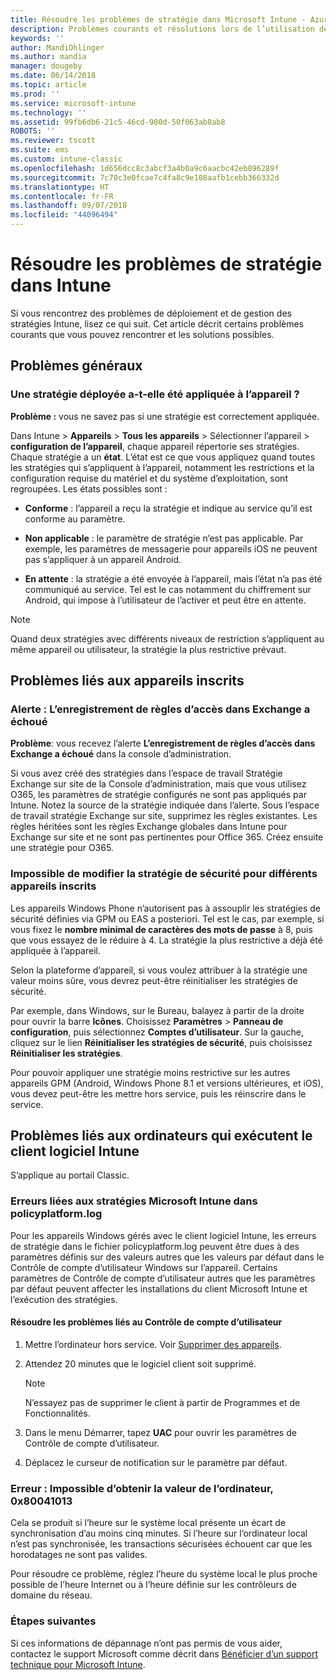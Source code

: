 ```yaml
---
title: Résoudre les problèmes de stratégie dans Microsoft Intune - Azure | Microsoft Docs
description: Problèmes courants et résolutions lors de l’utilisation de stratégies dans Microsoft Intune
keywords: ''
author: MandiOhlinger
ms.author: mandia
manager: dougeby
ms.date: 06/14/2018
ms.topic: article
ms.prod: ''
ms.service: microsoft-intune
ms.technology: ''
ms.assetid: 99fb6db6-21c5-46cd-980d-50f063ab8ab8
ROBOTS: ''
ms.reviewer: tscott
ms.suite: ems
ms.custom: intune-classic
ms.openlocfilehash: 1d656dcc8c3abcf3a4b0a9c6aacbc42eb896289f
ms.sourcegitcommit: 7c70c3e0fcae7c4fa8c9e108aafb1cebb366332d
ms.translationtype: HT
ms.contentlocale: fr-FR
ms.lasthandoff: 09/07/2018
ms.locfileid: "44096494"
---
```

# <a name="troubleshoot-policies-in-intune"></a>Résoudre les problèmes de stratégie dans Intune

Si vous rencontrez des problèmes de déploiement et de gestion des stratégies Intune, lisez ce qui suit. Cet article décrit certains problèmes courants que vous pouvez rencontrer et les solutions possibles.

## <a name="general-issues"></a>Problèmes généraux

### <a name="was-a-deployed-policy-applied-to-the-device"></a>Une stratégie déployée a-t-elle été appliquée à l’appareil ?
**Problème :** vous ne savez pas si une stratégie est correctement appliquée.

Dans Intune > **Appareils** > **Tous les appareils** > Sélectionner l’appareil > **configuration de l’appareil**, chaque appareil répertorie ses stratégies. Chaque stratégie a un **état**. L’état est ce que vous appliquez quand toutes les stratégies qui s’appliquent à l’appareil, notamment les restrictions et la configuration requise du matériel et du système d’exploitation, sont regroupées. Les états possibles sont :

- **Conforme** : l’appareil a reçu la stratégie et indique au service qu’il est conforme au paramètre.

- **Non applicable** : le paramètre de stratégie n’est pas applicable. Par exemple, les paramètres de messagerie pour appareils iOS ne peuvent pas s’appliquer à un appareil Android.

- **En attente** : la stratégie a été envoyée à l’appareil, mais l’état n’a pas été communiqué au service. Tel est le cas notamment du chiffrement sur Android, qui impose à l’utilisateur de l’activer et peut être en attente.

> [!NOTE]
> Quand deux stratégies avec différents niveaux de restriction s’appliquent au même appareil ou utilisateur, la stratégie la plus restrictive prévaut.

## <a name="issues-with-enrolled-devices"></a>Problèmes liés aux appareils inscrits

### <a name="alert-saving-of-access-rules-to-exchange-has-failed"></a>Alerte : L’enregistrement de règles d’accès dans Exchange a échoué
**Problème**: vous recevez l’alerte **L’enregistrement de règles d’accès dans Exchange a échoué** dans la console d’administration.

Si vous avez créé des stratégies dans l’espace de travail Stratégie Exchange sur site de la Console d’administration, mais que vous utilisez O365, les paramètres de stratégie configurés ne sont pas appliqués par Intune. Notez la source de la stratégie indiquée dans l’alerte.  Sous l’espace de travail stratégie Exchange sur site, supprimez les règles existantes. Les règles héritées sont les règles Exchange globales dans Intune pour Exchange sur site et ne sont pas pertinentes pour Office 365. Créez ensuite une stratégie pour O365.

### <a name="cannot-change-security-policy-for-various-enrolled-devices"></a>Impossible de modifier la stratégie de sécurité pour différents appareils inscrits
Les appareils Windows Phone n’autorisent pas à assouplir les stratégies de sécurité définies via GPM ou EAS a posteriori. Tel est le cas, par exemple, si vous fixez le **nombre minimal de caractères des mots de passe** à 8, puis que vous essayez de le réduire à 4. La stratégie la plus restrictive a déjà été appliquée à l’appareil.

Selon la plateforme d’appareil, si vous voulez attribuer à la stratégie une valeur moins sûre, vous devrez peut-être réinitialiser les stratégies de sécurité.

Par exemple, dans Windows, sur le Bureau, balayez à partir de la droite pour ouvrir la barre **Icônes**. Choisissez **Paramètres** > **Panneau de configuration**, puis sélectionnez **Comptes d’utilisateur**. Sur la gauche, cliquez sur le lien **Réinitialiser les stratégies de sécurité**, puis choisissez **Réinitialiser les stratégies**.

Pour pouvoir appliquer une stratégie moins restrictive sur les autres appareils GPM (Android, Windows Phone 8.1 et versions ultérieures, et iOS), vous devez peut-être les mettre hors service, puis les réinscrire dans le service.

## <a name="issues-with-pcs-that-run-the-intune-software-client"></a>Problèmes liés aux ordinateurs qui exécutent le client logiciel Intune

S’applique au portail Classic.

### <a name="microsoft-intune-policy-related-errors-in-policyplatformlog"></a>Erreurs liées aux stratégies Microsoft Intune dans policyplatform.log
Pour les appareils Windows gérés avec le client logiciel Intune, les erreurs de stratégie dans le fichier policyplatform.log peuvent être dues à des paramètres définis sur des valeurs autres que les valeurs par défaut dans le Contrôle de compte d’utilisateur Windows sur l’appareil. Certains paramètres de Contrôle de compte d’utilisateur autres que les paramètres par défaut peuvent affecter les installations du client Microsoft Intune et l’exécution des stratégies.

#### <a name="resolve-uac-issues"></a>Résoudre les problèmes liés au Contrôle de compte d’utilisateur

1. Mettre l’ordinateur hors service. Voir [Supprimer des appareils](devices-wipe.md).

2. Attendez 20 minutes que le logiciel client soit supprimé.

    > [!NOTE]
    > N’essayez pas de supprimer le client à partir de Programmes et de Fonctionnalités.

3. Dans le menu Démarrer, tapez **UAC** pour ouvrir les paramètres de Contrôle de compte d’utilisateur.

4. Déplacez le curseur de notification sur le paramètre par défaut.

### <a name="error-cannot-obtain-the-value-from-the-computer-0x80041013"></a>Erreur : Impossible d’obtenir la valeur de l’ordinateur, 0x80041013
Cela se produit si l’heure sur le système local présente un écart de synchronisation d’au moins cinq minutes. Si l’heure sur l’ordinateur local n’est pas synchronisée, les transactions sécurisées échouent car que les horodatages ne sont pas valides.

Pour résoudre ce problème, réglez l’heure du système local le plus proche possible de l’heure Internet ou à l’heure définie sur les contrôleurs de domaine du réseau.

### <a name="next-steps"></a>Étapes suivantes
Si ces informations de dépannage n’ont pas permis de vous aider, contactez le support Microsoft comme décrit dans [Bénéficier d’un support technique pour Microsoft Intune](get-support.md).
